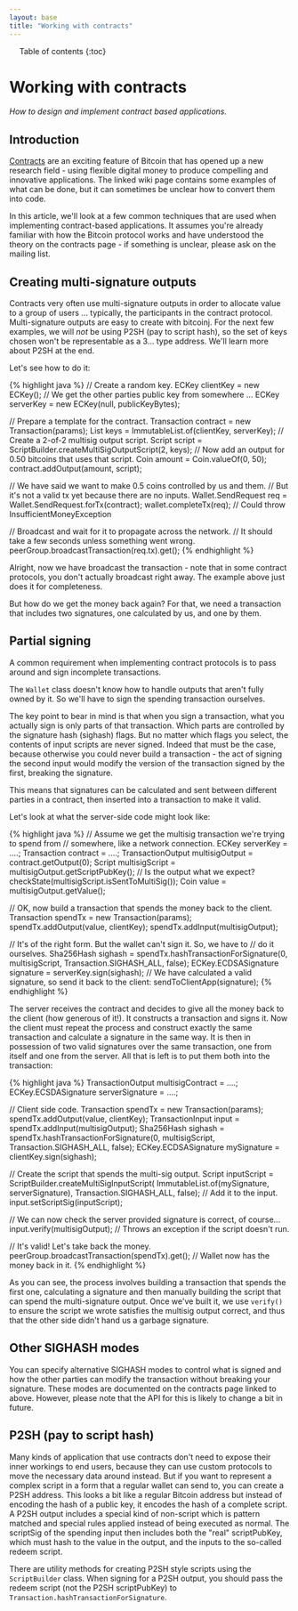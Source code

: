 ```yaml
---
layout: base
title: "Working with contracts"
---
```


<div markdown="1" id="toc" class="toc"><div markdown="1">

* Table of contents
{:toc}

</div></div>

<div markdown="1" class="toccontent">

# Working with contracts

_How to design and implement contract based applications._

## Introduction

[Contracts](https://en.bitcoin.it/wiki/Contracts) are an exciting feature of Bitcoin that has opened up a new research field - using flexible digital money to produce compelling and innovative applications. The linked wiki page contains some examples of what can be done, but it can sometimes be unclear how to convert them into code.

In this article, we'll look at a few common techniques that are used when implementing contract-based applications. It assumes you're already familiar with how the Bitcoin protocol works and have understood the theory on the contracts page - if something is unclear, please ask on the mailing list.

## Creating multi-signature outputs

Contracts very often use multi-signature outputs in order to allocate value to a group of users ... typically, the participants in the contract protocol. Multi-signature outputs are easy to create with bitcoinj. For the next few examples, we will _not_ be using P2SH (pay to script hash),
so the set of keys chosen won't be representable as a 3... type address. We'll learn more about P2SH at the end.

Let's see how to do it:

{% highlight java %}
// Create a random key.
ECKey clientKey = new ECKey();
// We get the other parties public key from somewhere ...
ECKey serverKey = new ECKey(null, publicKeyBytes);

// Prepare a template for the contract.
Transaction contract = new Transaction(params);
List<ECKey> keys = ImmutableList.of(clientKey, serverKey);
// Create a 2-of-2 multisig output script.
Script script = ScriptBuilder.createMultiSigOutputScript(2, keys);
// Now add an output for 0.50 bitcoins that uses that script.
Coin amount = Coin.valueOf(0, 50);
contract.addOutput(amount, script);

// We have said we want to make 0.5 coins controlled by us and them.
// But it's not a valid tx yet because there are no inputs.
Wallet.SendRequest req = Wallet.SendRequest.forTx(contract);
wallet.completeTx(req);   // Could throw InsufficientMoneyException

// Broadcast and wait for it to propagate across the network.
// It should take a few seconds unless something went wrong.
peerGroup.broadcastTransaction(req.tx).get();
{% endhighlight %}

Alright, now we have broadcast the transaction - note that in some contract protocols, you don't actually broadcast right away. The example above just does it for completeness.

But how do we get the money back again? For that, we need a transaction that includes two signatures, one calculated by us, and one by them.

## Partial signing

A common requirement when implementing contract protocols is to pass around and sign incomplete transactions.

The `Wallet` class doesn't know how to handle outputs that aren't fully owned by it. So we'll have to sign the spending transaction ourselves.

The key point to bear in mind is that when you sign a transaction, what you actually sign is only parts of that transaction. Which parts are controlled by the signature hash (sighash) flags. But no matter which flags you select, the contents of input scripts are never signed. Indeed that must be the case, because otherwise you could never build a transaction - the act of signing the second input would modify the version of the transaction signed by the first, breaking the signature.

This means that signatures can be calculated and sent between different parties in a contract, then inserted into a transaction to make it valid.

Let's look at what the server-side code might look like:

{% highlight java %}
// Assume we get the multisig transaction we're trying to spend from 
// somewhere, like a network connection.
ECKey serverKey = ....;
Transaction contract = ....;
TransactionOutput multisigOutput = contract.getOutput(0);
Script multisigScript = multisigOutput.getScriptPubKey();
// Is the output what we expect?
checkState(multisigScript.isSentToMultiSig());
Coin value = multisigOutput.getValue();

// OK, now build a transaction that spends the money back to the client.
Transaction spendTx = new Transaction(params);
spendTx.addOutput(value, clientKey);
spendTx.addInput(multisigOutput);

// It's of the right form. But the wallet can't sign it. So, we have to
// do it ourselves.
Sha256Hash sighash = spendTx.hashTransactionForSignature(0, multisigScript, Transaction.SIGHASH_ALL, false);
ECKey.ECDSASignature signature = serverKey.sign(sighash);
// We have calculated a valid signature, so send it back to the client:
sendToClientApp(signature);
{% endhighlight %}

The server receives the contract and decides to give all the money back to the client (how generous of it!). It constructs a transaction and signs it. Now the client must repeat the process and construct exactly the same transaction and calculate a signature in the same way. It is then in possession of two valid signatures over the same transaction, one from itself and one from the server. All that is left is to put them both into the transaction:

{% highlight java %}
TransactionOutput multisigContract = ....;
ECKey.ECSDASignature serverSignature = ....;

// Client side code.
Transaction spendTx = new Transaction(params);
spendTx.addOutput(value, clientKey);
TransactionInput input = spendTx.addInput(multisigOutput);
Sha256Hash sighash = spendTx.hashTransactionForSignature(0, multisigScript, Transaction.SIGHASH_ALL, false);
ECKey.ECDSASignature mySignature = clientKey.sign(sighash);

// Create the script that spends the multi-sig output.
Script inputScript = ScriptBuilder.createMultiSigInputScript(
    ImmutableList.of(mySignature, serverSignature), Transaction.SIGHASH_ALL, false);
// Add it to the input.
input.setScriptSig(inputScript);

// We can now check the server provided signature is correct, of course...
input.verify(multisigOutput);  // Throws an exception if the script doesn't run.

// It's valid! Let's take back the money.
peerGroup.broadcastTransaction(spendTx).get();
// Wallet now has the money back in it.
{% endhighlight %}

As you can see, the process involves building a transaction that spends the first one, calculating a signature and then manually building the script that can spend the multi-signature output. Once we've built it, we use `verify()` to ensure the script we wrote satisfies the multisig output correct, and thus that the other side didn't hand us a garbage signature.

## Other SIGHASH modes

You can specify alternative SIGHASH modes to control what is signed and how the other parties can modify the transaction without breaking your signature. These modes are documented on the contracts page linked to above. However, please note that the API for this is likely to change a bit in future.

## P2SH (pay to script hash)

Many kinds of application that use contracts don't need to expose their inner workings to end users, because they can use custom protocols to move the necessary data around instead. But if you want to represent a complex script in a form that a regular wallet can send to, you can create a P2SH address. This looks a bit like a regular Bitcoin address but instead of encoding the hash of a public key, it encodes the hash of a complete script. A P2SH output includes a special kind of non-script which is pattern matched and special rules applied instead of being executed as normal. The scriptSig of the spending input then includes both the "real" scriptPubKey, which must hash to the value in the output, and the inputs to the so-called redeem script.

There are utility methods for creating P2SH style scripts using the `ScriptBuilder` class. When signing for a P2SH output, you should pass the redeem script (not the P2SH scriptPubKey) to `Transaction.hashTransactionForSignature`.

</div>
